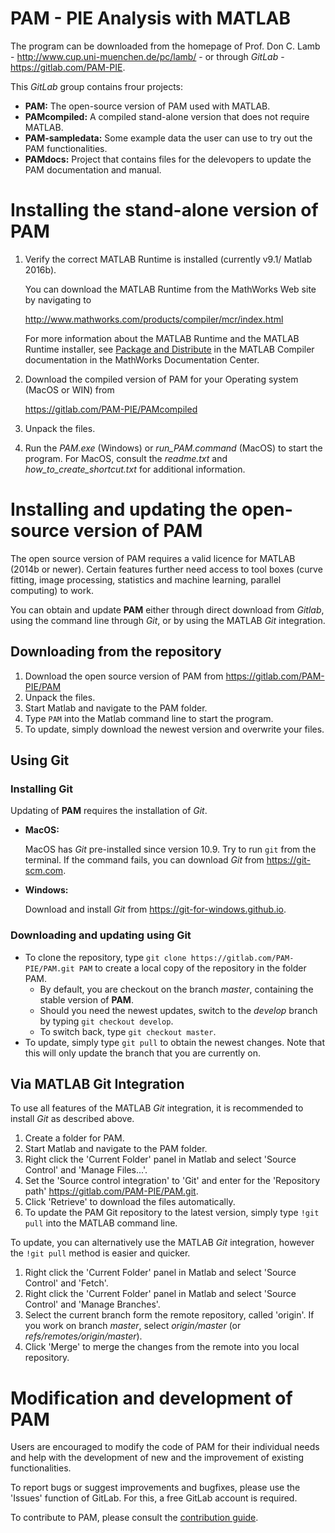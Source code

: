 PAM - PIE Analysis with MATLAB 
=================================

The program can be downloaded from the homepage of Prof. Don C. Lamb - http://www.cup.uni-muenchen.de/pc/lamb/ - or through *GitLab* - https://gitlab.com/PAM-PIE.

This *GitLab* group contains frour projects:

* **PAM:** The open-source version of PAM used with MATLAB.
* **PAMcompiled:** A compiled stand-alone version that does not require MATLAB.
* **PAM-sampledata:** Some example data the user can use to try out the PAM functionalities.
* **PAMdocs:** Project that contains files for the delevopers to update the PAM documentation and manual.

Installing the stand-alone version of PAM
=========================================

1. Verify the correct MATLAB Runtime is installed (currently v9.1/ Matlab 2016b).

    You can download the MATLAB Runtime from the MathWorks Web site by navigating to 

    http://www.mathworks.com/products/compiler/mcr/index.html
    
    For more information about the MATLAB Runtime and the MATLAB Runtime installer, see 
    [Package and Distribute](https://de.mathworks.com/help/compiler_sdk/package.html) in the MATLAB Compiler documentation in the MathWorks Documentation Center.   

2. Download the compiled version of PAM for your Operating system (MacOS or WIN) from

    https://gitlab.com/PAM-PIE/PAMcompiled

3. Unpack the files.

4. Run the *PAM.exe* (Windows) or *run_PAM.command* (MacOS) to start the program. For MacOS, consult the *readme.txt* and *how_to_create_shortcut.txt* for additional information.


Installing and updating the open-source version of PAM
========================================================

The open source version of PAM requires a valid licence for MATLAB (2014b or newer).
Certain features further need access to tool boxes (curve fitting, image processing, statistics and machine learning, parallel computing) to work.

You can obtain and update **PAM** either through direct download from *Gitlab*, using the command line through *Git*, or by using the MATLAB *Git* integration.

Downloading from the repository
---------------------------------

1. Download the open source version of PAM from https://gitlab.com/PAM-PIE/PAM
2. Unpack the files.
3. Start Matlab and navigate to the PAM folder.
4. Type `PAM` into the Matlab command line to start the program.
5. To update, simply download the newest version and overwrite your files.

Using Git
-------------

### Installing Git

Updating of **PAM** requires the installation of *Git*.

* **MacOS:**

    MacOS has *Git* pre-installed since version 10.9. Try to run `git` from the terminal. If the command fails, you can download *Git* from https://git-scm.com.

* **Windows:**

    Download and install *Git* from https://git-for-windows.github.io.

### Downloading and updating using Git

* To clone the repository, type `git clone https://gitlab.com/PAM-PIE/PAM.git PAM` to create a local copy of the repository in the folder PAM.
    * By default, you are checkout on the branch *master*, containing the stable version of **PAM**.
    * Should you need the newest updates, switch to the *develop* branch by typing `git checkout develop`.
    * To switch back, type `git checkout master`.
* To update, simply type `git pull` to obtain the newest changes. Note that this will only update the branch that you are currently on.

Via MATLAB Git Integration
------------------------

To use all features of the MATLAB *Git* integration, it is recommended to install *Git* as described above.

1. Create a folder for PAM.
2. Start Matlab and navigate to the PAM folder.
3. Right click the 'Current Folder' panel in Matlab and select 'Source Control' and 'Manage Files...'.
4. Set the 'Source control integration' to 'Git' and enter for the 'Repository path' https://gitlab.com/PAM-PIE/PAM.git.
5. Click 'Retrieve' to download the files automatically.
6. To update the PAM Git repository to the latest version, simply type `!git pull` into the MATLAB command line.

To update, you can alternatively use the MATLAB *Git* integration, however the `!git pull` method is easier and quicker.

1. Right click the 'Current Folder' panel in Matlab and select 'Source Control' and 'Fetch'.
2. Right click the 'Current Folder' panel in Matlab and select 'Source Control' and 'Manage Branches'.
3. Select the current branch form the remote repository, called 'origin'.
    If you work on branch *master*, select *origin/master* (or *refs/remotes/origin/master*).
4. Click 'Merge' to merge the changes from the remote into you local repository.

Modification and development of PAM
======================================

Users are encouraged to modify the code of PAM for their individual needs
and help with the development of new and the improvement of existing functionalities.

To report bugs or suggest improvements and bugfixes, please use the 'Issues' function of GitLab.
For this, a free GitLab account is required.

To contribute to PAM, please consult the [contribution guide](https://gitlab.com/PAM-PIE/PAM/blob/master/CONTRIBUTING.md).
